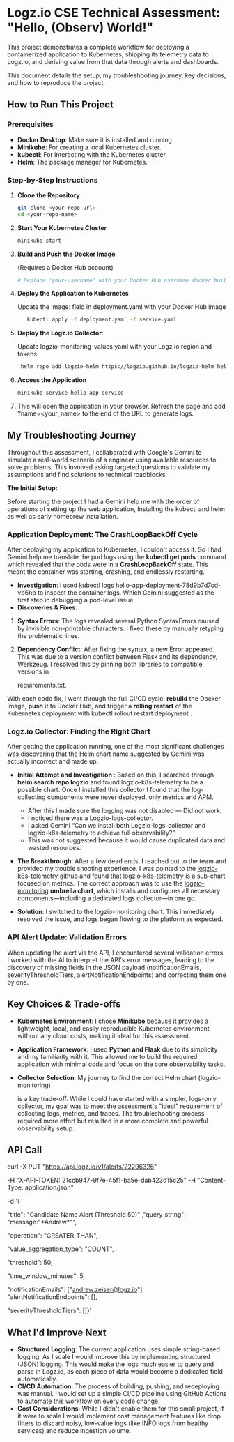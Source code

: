 # **Logz.io CSE Technical Assessment: "Hello, (Observ) World!"** 
This project demonstrates a complete workflow for deploying a containerized application to Kubernetes, shipping its telemetry data to Logz.io, and deriving value from that data through alerts and dashboards. 

This document details the setup, my troubleshooting journey, key decisions, and how to reproduce the project. 
## **How to Run This Project** 
### **Prerequisites** 
- **Docker Desktop**: Make sure it is installed and running. 
- **Minikube**: For creating a local Kubernetes cluster. 
- **kubectl**: For interacting with the Kubernetes cluster. 
- **Helm**: The package manager for Kubernetes. 
### **Step-by-Step Instructions** 
1. **Clone the Repository**  
   ```bash
   git clone <your-repo-url>
   cd <your-repo-name>

2.  **Start Your Kubernetes Cluster**
    ```bash
    minikube start

3.  **Build and Push the Docker Image**

    (Requires a Docker Hub account) 
    ```bash
    # Replace 'your-username' with your Docker Hub username docker build -t your-username/hello-observ-world . docker push your-username/hello-observ-world 

4.  **Deploy the Application to Kubernetes**

      Update the image: field in deployment.yaml with your Docker Hub image
    ```bash
       kubectl apply -f deployment.yaml -f service.yaml
    
5.  **Deploy the Logz.io Collector**:

    Update logzio-monitoring-values.yaml with your Logz.io region and tokens.
    ```bash
     helm repo add logzio-helm https://logzio.github.io/logzio-helm helm repo update helm install logzio-monitoring logzio-helm/logzio-monitoring -n monitoring --create-namespace -f logzio-monitoring-values.yaml
6.  **Access the Application**
      ```bash
     minikube service hello-app-service

7.  This will open the application in your browser. Refresh the page and add ?name=<your\_name> to the end of the URL to generate logs.

## **My Troubleshooting Journey**
Throughout this assessment, I collaborated with Google's Gemini to simulate a real-world scenario of a engineer using available resources to solve problems. This involved asking targeted questions to validate my assumptions and find solutions to technical roadblocks 

**The Initial Setup:** 

Before starting the project I had a Gemini help me with the order of operations of setting up the web application, Installing the kubectl and helm as well as early homebrew installation.  
### **Application Deployment: The CrashLoopBackOff Cycle** 
After deploying my application to Kubernetes, I couldn't access it. So I had Gemini help me translate the pod logs using the **kubectl get pods** command which revealed that the pods were in a **CrashLoopBackOff** state. This meant the container was starting, crashing, and endlessly restarting. 

- **Investigation**: I used kubectl logs hello-app-deployment-78d9b7d7cd-vb6hp to inspect the container logs. Which Gemini suggested as the first step in debugging a pod-level issue. 
- **Discoveries & Fixes**: 
1. **Syntax Errors**: The logs revealed several Python SyntaxErrors caused by invisible non-printable characters. I fixed these by manually retyping the problematic lines. 
1. **Dependency Conflict**: After fixing the syntax, a new Error appeared. This was due to a version conflict between Flask and its dependency, Werkzeug. I resolved this by pinning both libraries to compatible versions in 

   requirements.txt. 

With each code fix, I went through the full CI/CD cycle: **rebuild** the Docker image, **push** it to Docker Hub, and trigger a **rolling restart** of the Kubernetes deployment with kubectl rollout restart deployment <deployment-name>.
### **Logz.io Collector: Finding the Right Chart** 
After getting the application running, one of the most significant challenges was discovering that the Helm chart name suggested by Gemini was actually incorrect and made up.  

- **Initial Attempt and Investigation** : Based on this, I searched through **helm search repo logzio** and found logzio-k8s-telemetry to be a possible chart. Once I installed this collector I found that the log-collecting components were never deployed, only metrics and APM. 

    - After this I made sure the logging was not disabled — Did not work.  
    - I noticed there was a Logzio-logs-collector.  
    - I asked Gemini “Can we install both Logzio-logs-collector and logzio-k8s-telemetry to achieve full observability?”  
    - This was not suggested because it would cause duplicated data and wasted resources.  
- **The Breakthrough**: After a few dead ends, I reached out to the team and provided my trouble shooting experience. I was pointed to the [logzio-k8s-telemetry github](https://github.com/logzio/logzio-helm/blob/master/charts/logzio-telemetry/README.md) and found that logzio-k8s-telemetry is a sub-chart focused on metrics. The correct approach was to use the [logzio-monitoring](https://github.com/logzio/logzio-helm/tree/master/charts/logzio-monitoring) **umbrella chart**, which installs and configures all necessary components—including a dedicated logs collector—in one go. 
- **Solution**: I switched to the logzio-monitoring chart. This immediately resolved the issue, and logs began flowing to the platform as expected. 
### **API Alert Update: Validation Errors** 
When updating the alert via the API, I encountered several validation errors. I worked with the AI to interpret the API's error messages, leading to the discovery of missing fields in the JSON payload (notificationEmails, severityThresholdTiers, alertNotificationEndpoints) and correcting them one by one.
## **Key Choices & Trade-offs** 
- **Kubernetes Environment**: I chose **Minikube** because it provides a lightweight, local, and easily reproducible Kubernetes environment without any cloud costs, making it ideal for this assessment. 
- **Application Framework**: I used **Python and Flask** due to its simplicity and my familiarity with it. This allowed me to build the required application with minimal code and focus on the core observability tasks. 
- **Collector Selection**: My journey to find the correct Helm chart (logzio-monitoring) 

  is a key trade-off. While I could have started with a simpler, logs-only collector, my goal was to meet the assessment's "ideal" requirement of collecting logs, metrics, and traces. The troubleshooting process required more effort but resulted in a more complete and powerful observability setup.
## **API Call** 
curl -X PUT "https://api.logz.io/v1/alerts/22296326"  

-H "X-API-TOKEN: 21ccb947-9f7e-45f1-ba5e-dab423d15c25"  -H "Content-Type: application/json"  

-d '{ 

"title": "Candidate Name Alert (Threshold 50)" ,"query\_string": "message:\"\*Andrew\*\"", 

"operation": "GREATER\_THAN", 

"value\_aggregation\_type": "COUNT", 

"threshold": 50, 

"time\_window\_minutes": 5, 

"notificationEmails": ["<andrew.zeiser@logz.io>"], "alertNotificationEndpoints": [], 

"severityThresholdTiers": []}'
## **What I'd Improve Next** 
- **Structured Logging**: The current application uses simple string-based logging. As I scale I would improve this by implementing structured (JSON) logging. This would make the logs much easier to query and parse in Logz.io, as each piece of data would become a dedicated field automatically. 
- **CI/CD Automation**: The process of building, pushing, and redeploying was manual. I would set up a simple CI/CD pipeline using GitHub Actions to automate this workflow on every code change. 
- **Cost Considerations**: While I didn't enable them for this small project, if it were to scale I would implement cost management features like drop filters to discard noisy, low-value logs (like INFO logs from healthy services) and reduce ingestion volume. 

[ref1]: Aspose.Words.2539693c-e02a-4887-8677-9db7497f98e6.001.png
